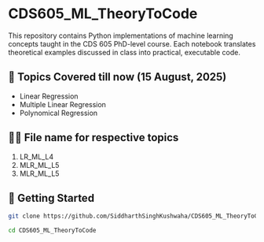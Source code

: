 # CDS605_ML_TheoryToCode
This repository contains Python implementations of machine learning concepts taught in the CDS 605 PhD-level course. Each notebook translates theoretical examples discussed in class into practical, executable code.

## 📂 Topics Covered till now (15 August, 2025)
- Linear Regression
- Multiple Linear Regression
- Polynomical Regression

## 🧑‍💻 File name for respective topics
1. LR_ML_L4
2. MLR_ML_L5
3. MLR_ML_L5

## 🚀 Getting Started
```bash
git clone https://github.com/SiddharthSinghKushwaha/CDS605_ML_TheoryToCode.git

cd CDS605_ML_TheoryToCode
```
